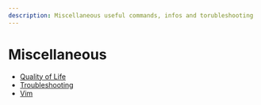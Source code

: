 ```yaml
---
description: Miscellaneous useful commands, infos and torubleshooting
---
```


# Miscellaneous

* [Quality of Life](quality-of-life.md)
* [Troubleshooting](troubleshooting.md)
* [Vim](vim.md)
